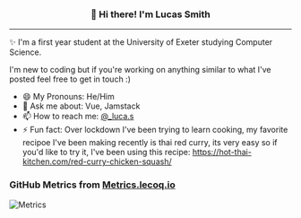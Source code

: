
<h3 align="center">👋 Hi there! I'm Lucas Smith</h3>
<p align="center">
  <!--<a href="">Website</a> •
  <a href="">Twitter</a>-->
</p>

---
✨ I'm a first year student at the University of Exeter studying Computer Science. 

I'm new to coding but if you're working on anything similar to what I've posted feel free to get in touch :)

- 😄 My Pronouns: He/Him   
- 💬 Ask me about: Vue, Jamstack 
- 📫 How to reach me: [@_luca.s](https://www.instagram.com/_luca.s/)
- ⚡ Fun fact: Over lockdown I've been trying to learn cooking, my favorite recipoe I've been making recently is thai red curry, its very easy so if you'd like to try it, I've been using this recipe: https://hot-thai-kitchen.com/red-curry-chicken-squash/

### GitHub Metrics from [Metrics.lecoq.io](https://metrics.lecoq.io)

![Metrics](https://metrics.lecoq.io/lucas-ps?template=classic&languages=1&activity=1&languages.colors=github&languages.threshold=0%25&activity.limit=5&activity.days=14&activity.filter=all&activity.visibility=all&activity.timestamps=false&config.timezone=Europe%2FLondon)

